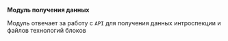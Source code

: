 **Модуль получения данных**

Модуль отвечает за работу с `API` для получения данных интроспекции и файлов технологий блоков
